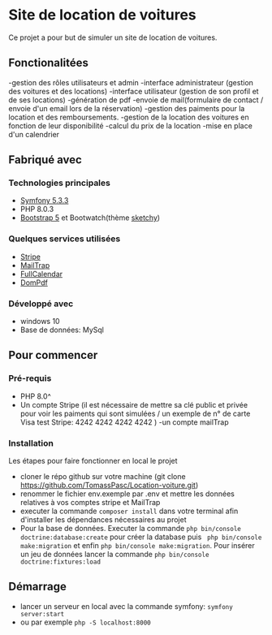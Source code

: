 # Site de location de voitures

Ce projet a pour but de simuler un site de location de voitures.

## Fonctionalitées

-gestion des rôles utilisateurs et admin
-interface administrateur (gestion des voitures et des locations)
-interface utilisateur (gestion de son profil et de ses locations)
-génération de pdf
-envoie de mail(formulaire de contact / envoie d'un email lors de la réservation)
-gestion des paiments pour la location et des remboursements.
-gestion de la location des voitures en fonction de leur disponibilité
-calcul du prix de la location
-mise en place d'un calendrier

## Fabriqué avec

### Technologies principales

* [Symfony 5.3.3](https://symfony.com/)
* PHP 8.0.3
* [Bootstrap 5](https://getbootstrap.com/) et Bootwatch(thème [sketchy](https://bootswatch.com/sketchy/))

### Quelques services utilisées

* [Stripe](https://stripe.com/fr)
* [MailTrap](https://mailtrap.io/)
* [FullCalendar](https://fullcalendar.io/)
* [DomPdf](https://github.com/dompdf/dompdf)

### Développé avec
* windows 10
* Base de données: MySql


## Pour commencer

### Pré-requis

- PHP 8.0^
- Un compte Stripe (il est nécessaire de mettre sa clé public et privée pour voir les paiments qui sont simulées / un exemple de n° de carte Visa test Stripe: 4242 4242 4242 4242 )
-un compte mailTrap


### Installation

Les étapes pour faire fonctionner en local le projet

- cloner le répo github sur votre machine (git clone https://github.com/TomassPasc/Location-voiture.git)
- renommer le fichier env.exemple par .env et mettre les données relatives à vos comptes stripe et MailTrap
- executer la commande ``composer install`` dans votre terminal afin d'installer les dépendances nécessaires au projet
- Pour la base de données. Executer la commande ``php bin/console doctrine:database:create`` pour créer la database puis `` php bin/console make:migration`` et enfin ``php bin/console make:migration``. Pour insérer un jeu de données lancer la commande ``php bin/console doctrine:fixtures:load``

## Démarrage

- lancer un serveur en local avec la commande symfony: ``symfony server:start``
- ou par exemple ``php -S localhost:8000`` 
